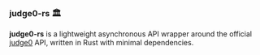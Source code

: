 ### judge0-rs 🏛

**judge0-rs** is a lightweight asynchronous API wrapper around the official
[judge0](https://ce.judge0.com/) API, written in Rust with minimal dependencies.
